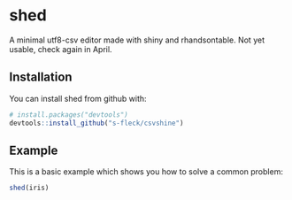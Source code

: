 
<!-- README.md is generated from README.Rmd. Please edit that file -->
shed
====

A minimal utf8-csv editor made with shiny and rhandsontable. Not yet usable, check again in April.

Installation
------------

You can install shed from github with:

``` r
# install.packages("devtools")
devtools::install_github("s-fleck/csvshine")
```

Example
-------

This is a basic example which shows you how to solve a common problem:

``` r
shed(iris)
```

